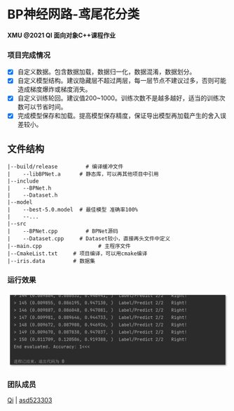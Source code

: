 # BP神经网路-鸢尾花分类

 **XMU @2021 QI 面向对象C++课程作业**

### 项目完成情况

- [x] 自定义数据。包含数据加载，数据归一化，数据混淆，数据划分。
- [x] 自定义模型结构。建议隐藏层不超过两层，每一层节点不建议过多，否则可能造成梯度爆炸或梯度消失。
- [x] 自定义训练轮回。建议值200~1000。训练次数不是越多越好，适当的训练次数可以节省时间。
- [x] 完成模型保存和加载。提高模型保存精度，保证导出模型再加载产生的舍入误差较小。

## 文件结构

```
|--build/release 		 # 编译缓冲文件
|	 --libBPNet.a      # 静态库，可以再其他项目中引用
|--include
|	 --BPNet.h		
|	 --Dataset.h
|--model
|	 --best-5.0.model  # 最佳模型 准确率100%
|	 --...
|--src
|	 --BPNet.cpp   		 # BPNet源码
|	 --Dataset.cpp     # Dataset较小，直接再头文件中定义
|--main.cpp					 # 主程序文件
|--CmakeList.txt     # 项目编译，可以用cmake编译
|--iris.data         # 数据集
```

### 运行效果

![image-20210525111907229](.README.img/image-20210525111907229.png)

### 团队成员

[Qi](https://github.com/qi-xmu) | [asd523303](https://github.com/asd52303) 

